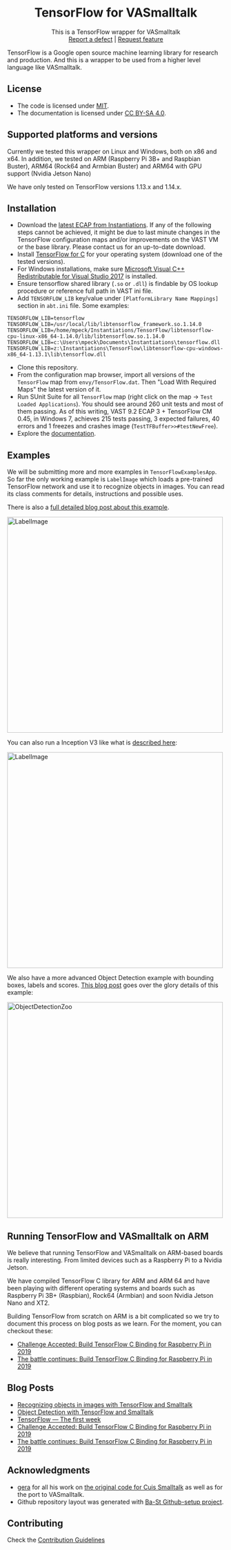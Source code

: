 <p align="center">
 <h1 align="center">TensorFlow for VASmalltalk</h1>
  <p align="center">
    This is a TensorFlow wrapper for VASmalltalk
    <!---
    <br>
    <a href="docs/"><strong>Explore the docs »</strong></a>
    <br>
    -->
    <br>
    <a href="https://github.com/vasmalltalk/tensorflow-vast/issues/new?labels=Type%3A+Defect">Report a defect</a>
    |
    <a href="https://github.com/vasmalltalk/tensorflow-vast/issues/new?labels=Type%3A+Feature">Request feature</a>
  </p>
</p>

TensorFlow is a Google open source machine learning library for research and production. And this is a wrapper to be used from a higher level language like VASmalltalk.

## License

- The code is licensed under [MIT](LICENSE).
- The documentation is licensed under [CC BY-SA 4.0](http://creativecommons.org/licenses/by-sa/4.0/).

## Supported platforms and versions

Currently we tested this wrapper on Linux and Windows, both on x86 and x64. In addition, we tested on ARM (Raspberry Pi 3B+ and Raspbian Buster), ARM64 (Rock64 and Armbian Buster) and ARM64 with GPU support (Nvidia Jetson Nano)

We have only tested on TensorFlow versions 1.13.x and 1.14.x.

## Installation

- Download the [latest ECAP from Instantiations](https://www.instantiations.com/ecap/). If any of the following steps cannot be achieved, it might be due to last minute changes in the TensorFlow configuration maps and/or improvements on the VAST VM or the base library. Please contact us for an up-to-date download.
- Install [TensorFlow for C](https://www.tensorflow.org/install/lang_c) for your operating system (download one of the tested versions).
- For Windows installations, make sure [Microsoft Visual C++ Redistributable for Visual Studio 2017](https://aka.ms/vs/15/release/VC_redist.x64.exe) is installed.
- Ensure tensorflow shared library (`.so` or `.dll`) is findable by OS lookup procedure or reference full path in VAST ini file.
- Add `TENSORFLOW_LIB` key/value under `[PlatformLibrary Name Mappings]` section in `abt.ini` file. Some examples:
```
TENSORFLOW_LIB=tensorflow
TENSORFLOW_LIB=/usr/local/lib/libtensorflow_framework.so.1.14.0
TENSORFLOW_LIB=/home/mpeck/Instantiations/TensorFlow/libtensorflow-cpu-linux-x86_64-1.14.0/lib/libtensorflow.so.1.14.0
TENSORFLOW_LIB=c:\Users\mpeck\Documents\Instantiations\tensorflow.dll
TENSORFLOW_LIB=z:\Instantiations\TensorFlow\libtensorflow-cpu-windows-x86_64-1.13.1\lib\tensorflow.dll
```
- Clone this repository.
- From the configuration map browser, import all versions of the `TensorFlow` map from `envy/TensorFlow.dat`. Then "Load With Required Maps" the latest version of it.
- Run SUnit Suite for all `TensorFlow` map (right click on the map -> `Test Loaded Applications`). You should see around 260 unit tests and most of them passing. As of this writing, VAST 9.2 ECAP 3 + TensorFlow CM 0.45, in Windows 7, achieves 215 tests passing, 3 expected failures, 40 errors and 1 freezes and crashes image (`TestTFBuffer>>#testNewFree`).
- Explore the [documentation](docs/).


## Examples

We will be submitting more and more examples in `TensorFlowExamplesApp`. So far the only working example is `LabelImage` which loads a pre-trained TensorFlow network and use it to recognize objects in images. You can read its class comments for details, instructions and possible uses.

There is also a [full detailed blog post about this example](https://dev.to/martinezpeck/recognizing-objects-in-images-with-tensorflow-and-smalltalk-1nep).

<img width="500" alt="LabelImage" src="https://pbs.twimg.com/media/EBOGuT1XoAAtQi1?format=jpg">

You can also run a Inception V3 like what is [described here](https://github.com/tensorflow/tensorflow/tree/master/tensorflow/examples/label_image/README.md):

<img width="500" alt="LabelImage" src="https://marianopeck.files.wordpress.com/2019/08/screen-shot-2019-08-02-at-11.12.35-am.png">

We also have a more advanced Object Detection example with bounding boxes, labels and scores. [This blog post](https://dev.to/martinezpeck/object-detection-with-tensorflow-and-smalltalk-15p7) goes over the glory details of this example:

<img width="500" alt="ObjectDetectionZoo" src="https://i1.wp.com/marianopeck.blog/wp-content/uploads/2019/08/Screen-Shot-2019-08-18-at-12.34.23-PM.png?resize=768%2C519&ssl=1">

## Running TensorFlow and VASmalltalk on ARM

We believe that running TensorFlow and VASmalltalk on ARM-based boards is really interesting. From limited devices such as a Raspberry Pi to a Nvidia Jetson.

We have compiled TensorFlow C library for ARM and ARM 64 and have been playing with different operating systems and boards such as Raspberry Pi 3B+ (Raspbian), Rock64 (Armbian) and soon Nvidia Jetson Nano and XT2.  

Building TensorFlow from scratch on ARM is a bit complicated so we try to document this process on blog posts as we learn. For the moment, you can checkout these:

- [Challenge Accepted: Build TensorFlow C Binding for Raspberry Pi in 2019](https://dev.to/martinezpeck/challenge-accepted-build-tensorflow-c-binding-for-raspberry-pi-in-2019-4f89)
- [The battle continues: Build TensorFlow C Binding for Raspberry Pi in 2019](https://dev.to/martinezpeck/the-battle-continues-build-tensorflow-c-binding-for-raspberry-pi-in-2019-553j)

## Blog Posts

- [Recognizing objects in images with TensorFlow and Smalltalk](https://dev.to/martinezpeck/recognizing-objects-in-images-with-tensorflow-and-smalltalk-1nep)
- [Object Detection with TensorFlow and Smalltalk](https://dev.to/martinezpeck/object-detection-with-tensorflow-and-smalltalk-15p7)
- [TensorFlow — The first week](https://medium.com/mercap-tech-blog/tensorflow-the-first-week-c120762ef7cb)
- [Challenge Accepted: Build TensorFlow C Binding for Raspberry Pi in 2019](https://dev.to/martinezpeck/challenge-accepted-build-tensorflow-c-binding-for-raspberry-pi-in-2019-4f89)
- [The battle continues: Build TensorFlow C Binding for Raspberry Pi in 2019](https://dev.to/martinezpeck/the-battle-continues-build-tensorflow-c-binding-for-raspberry-pi-in-2019-553j)

## Acknowledgments

- [gera](https://github.com/gerasdf) for all his work on [the original code for Cuis Smalltalk](https://github.com/Cuis-Smalltalk/Machine-Learning) as well as for the port to VASmalltalk.
- Github repository layout was generated with [Ba-St Github-setup project](https://github.com/ba-st/GitHub-setup).


## Contributing

Check the [Contribution Guidelines](CONTRIBUTING.md)
